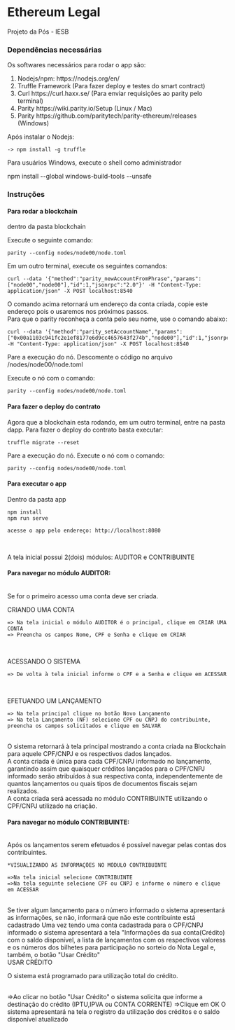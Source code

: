 # Ethereum Legal

Projeto da Pós - IESB

### Dependências necessárias

Os softwares necessários para rodar o app são:

<ol>
    <li> Nodejs/npm: https://nodejs.org/en/</li>
    <li> Truffle Framework (Para fazer deploy e testes do smart contract)</li>
    <li> Curl https://curl.haxx.se/ (Para enviar requisições ao parity pelo terminal) </li>
     <li> Parity https://wiki.parity.io/Setup (Linux / Mac) </li>
    <li> Parity https://github.com/paritytech/parity-ethereum/releases (Windows) </li>
</ol>

Após instalar o Nodejs: <br>

    -> npm install -g truffle

Para usuários Windows, execute o shell como administrador <br>

npm install --global windows-build-tools --unsafe

### Instruções

#### Para rodar a blockchain

dentro da pasta blockchain <br>

Execute o seguinte comando: <br>

    parity --config nodes/node00/node.toml

Em um outro terminal, execute os seguintes comandos: <br>

    curl --data '{"method":"parity_newAccountFromPhrase","params":["node00","node00"],"id":1,"jsonrpc":"2.0"}' -H "Content-Type: application/json" -X POST localhost:8540

O comando acima retornará um endereço da conta criada, copie este endereço pois o usaremos nos próximos passos. <br>
Para que o parity reconheça a conta pelo seu nome, use o comando abaixo: <br>

    curl --data '{"method":"parity_setAccountName","params":["0x00a1103c941fc2e1ef8177e6d9cc4657643f274b","node00"],"id":1,"jsonrpc":"2.0"}' -H "Content-Type: application/json" -X POST localhost:8540

Pare a execução do nó. Descomente o código no arquivo /nodes/node00/node.toml <br>

Execute o nó com o comando: <br>

    parity --config nodes/node00/node.toml

#### Para fazer o deploy do contrato

Agora que a blockchain esta rodando, em um outro terminal, entre na pasta dapp. Para fazer o deploy do contrato basta executar: <br>

    truffle migrate --reset

Pare a execução do nó. Execute o nó com o comando: <br>

    parity --config nodes/node00/node.toml

#### Para executar o app

Dentro da pasta app <br>

    npm install
    npm run serve
    
    acesse o app pelo endereço: http://localhost:8080

<br>

A tela inicial possui 2(dois) módulos: AUDITOR e CONTRIBUINTE
<br>

#### Para navegar no módulo AUDITOR:
<br>
   Se for o primeiro acesso uma conta deve ser criada.
    
  CRIANDO UMA CONTA
    
    => Na tela inicial o módulo AUDITOR é o principal, clique em CRIAR UMA CONTA
    => Preencha os campos Nome, CPF e Senha e clique em CRIAR
    
<br>    

   ACESSANDO O SISTEMA
    
    => De volta à tela inicial informe o CPF e a Senha e clique em ACESSAR
<br>

   EFETUANDO UM LANÇAMENTO
    
    => Na tela principal clique no botão Novo Lançamento
    => Na tela Lançamento (NF) selecione CPF ou CNPJ do contribuinte, preencha os campos solicitados e clique em SALVAR
<br>
        O sistema retornará à tela principal mostrando a conta criada na Blockchain para aquele CPF/CNPJ e os respectivos dados         lançados.
<br>
        A conta criada é única para cada CPF/CNPJ informado no lançamento, garantindo assim que quaisquer créditos lançados para o CPF/CNPJ informado serão atribuídos à sua respectiva conta, independentemente de quantos lançamentos ou quais tipos de documentos fiscais sejam realizados.
<br>
        A conta criada será acessada no módulo CONTRIBUINTE utilizando o CPF/CNPJ utilizado na criação.
<br>

#### Para navegar no módulo CONTRIBUINTE:

<br>
Após os lançamentos serem efetuados é possível navegar pelas contas dos contribuintes.
    
    *VISUALIZANDO AS INFORMAÇÕES NO MÓDULO CONTRIBUINTE
    
    =>Na tela inicial selecione CONTRIBUINTE
    =>Na tela seguinte selecione CPF ou CNPJ e informe o número e clique em ACESSAR

<br>
        Se tiver algum lançamento para o número informado o sistema apresentará as informações, se não, informará que não este contribuinte está cadastrado
        Uma vez tendo uma conta cadastrada para o CPF/CNPJ informado o sistema apresentará a tela "Informações da sua conta(Crédito) com o saldo disponível, a lista de lançamentos com os respectivos valoress e os números dos bilhetes para participação no sorteio do Nota Legal e, também, o botão "Usar Crédito"

<br>
    USAR CRÉDITO
     
   O sistema está programado para utilização total do crédito.
   
<br>
    =>Ao clicar no botão "Usar Crédito" o sistema solicita que informe a destinação do crédito (IPTU,IPVA ou CONTA CORRENTE)
    =>Clique em OK
        O sistema apresentará na tela o registro da utilização dos créditos e o saldo disponível atualizado
